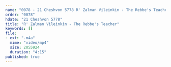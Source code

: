 ```yaml
---
name: "0078 - 21 Cheshvon 5778 R' Zalman Vileinkin - The Rebbe's Teacher"
order: "0078"
hdate: "21 Cheshvon 5778"
title: "R' Zalman Vileinkin - The Rebbe's Teacher"
keywords: []
file:
- ext: ".m4a"
  mime: "video/mp4"
  size: 2055924
  duration: "4:15"
published: true
---
```


